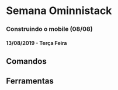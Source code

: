 # Semana Ominnistack
### Construindo o mobile (08/08)
#### 13/08/2019 - Terça Feira

## Comandos

## Ferramentas

